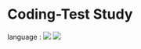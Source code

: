 
# Coding-Test Study

language : <img src="https://img.shields.io/badge/Java-007396?style=flat-square&logo=Java&logoColor=white"/>
<img src="https://img.shields.io/badge/Python-3776AB?style=flat-square&logo=Python&logoColor=white"/>
